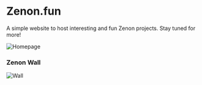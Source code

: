 # Zenon.fun

A simple website to host interesting and fun Zenon projects.
Stay tuned for more!

![Homepage](http://i.imgur.com/xlmHArV.png)

### Zenon Wall
![Wall](http://i.imgur.com/8rD8FfC.png)

